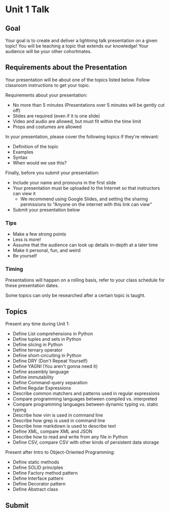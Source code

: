 # Unit 1 Talk

## Goal

Your goal is to create and deliver a lightning talk presentation on a given topic! You will be teaching a topic that extends our knowledge! Your audience will be your other cohortmates.

## Requirements about the Presentation

Your presentation will be about one of the topics listed below. Follow classroom instructions to get your topic.

Requirements about your presentation:

- No more than 5 minutes (Presentations over 5 minutes will be gently cut off)
- Slides are required (even if it is one slide)
- Video and audio are allowed, but must fit within the time limit
- Props and costumes are allowed

In your presentation, please cover the following topics if they're relevant:

- Definition of the topic
- Examples
- Syntax
- When would we use this?

Finally, before you submit your presentation:

- Include your name and pronouns in the first slide
- Your presentation must be uploaded to the Internet so that instructors can view it
  - We recommend using Google Slides, and setting the sharing permissions to "Anyone on the internet with this link can view"
- Submit your presentation below

### Tips

- Make a few strong points
- Less is more!
- Assume that the audience can look up details in-depth at a later time
- Make it personal, fun, and weird
- Be yourself

### Timing

Presentations will happen on a rolling basis, refer to your class schedule for these presentation dates.

Some topics can only be researched after a certain topic is taught.

## Topics

Present any time during Unit 1:

- Define List comprehensions in Python
- Define tuples and sets in Python
- Define slicing in Python
- Define ternary operator
- Define short-circuiting in Python
- Define DRY (Don't Repeat Yourself)
- Define YAGNI (You aren't gonna need it)
- Define assembly language
- Define immutability
- Define Command-query separation
- Define Regular Expressions
- Describe common matchers and patterns used in regular expressions
- Compare programming languages between compiled vs. interpreted
- Compare programming languages between dynamic typing vs. static typing
- Describe how vim is used in command line
- Describe how grep is used in command line
- Describe how markdown is used to describe text
- Define XML, compare XML and JSON
- Describe how to read and write from any file in Python
- Define CSV, compare CSV with other kinds of persistent data storage

Present after Intro to Object-Oriented Programming:

- Define static methods
- Define SOLID principles
- Define Factory method pattern
- Define Interface pattern
- Define Decorator pattern
- Define Abstract class

## Submit
